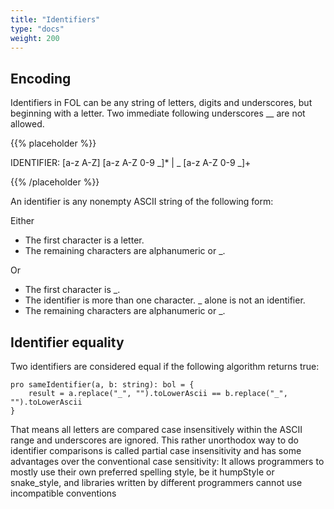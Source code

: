 ```yaml
---
title: "Identifiers"
type: "docs"
weight: 200
---
```


## Encoding

Identifiers in FOL can be any string of letters, digits and underscores, but beginning with a letter. Two immediate following underscores __ are not allowed.

{{% placeholder %}}

IDENTIFIER:
[a-z A-Z] [a-z A-Z 0-9 _]* | _ [a-z A-Z 0-9 _]+

{{% /placeholder %}}


An identifier is any nonempty ASCII string of the following form:

Either

- The first character is a letter.
- The remaining characters are alphanumeric or _.

Or

- The first character is _.
- The identifier is more than one character. _ alone is not an identifier.
- The remaining characters are alphanumeric or _.

## Identifier equality

Two identifiers are considered equal if the following algorithm returns true:

```
pro sameIdentifier(a, b: string): bol = {
    result = a.replace("_", "").toLowerAscii == b.replace("_", "").toLowerAscii
}
```

That means all letters are compared case insensitively within the ASCII range and underscores are ignored. This rather unorthodox way to do identifier comparisons is called partial case insensitivity and has some advantages over the conventional case sensitivity: It allows programmers to mostly use their own preferred spelling style, be it humpStyle or snake_style, and libraries written by different programmers cannot use incompatible conventions
